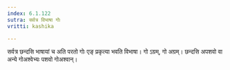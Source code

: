 ```yaml
---
index: 6.1.122
sutra: सर्वत्र विभाषा गोः
vritti: kashika

---
```

सर्वत्र छन्दसि भाषायां च अति परतो गोः एङ् प्रकृत्या भवति विभाषा। गो ऽग्रम्, गो अग्रम्। छन्दसि अपशवो वा अन्ये गोअश्वेभ्यः पशवो गोअश्वान्।